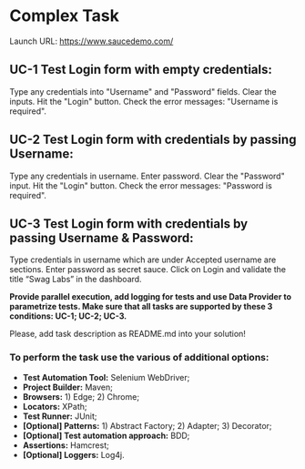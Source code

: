 # Complex Task

Launch URL: https://www.saucedemo.com/

## UC-1 Test Login form with empty credentials:

Type any credentials into "Username" and "Password" fields.
Clear the inputs.
Hit the "Login" button.
Check the error messages: "Username is required".

## UC-2 Test Login form with credentials by passing Username:

Type any credentials in username.
Enter password.
Clear the "Password" input.
Hit the "Login" button.
Check the error messages: "Password is required".

## UC-3 Test Login form with credentials by passing Username & Password:

Type credentials in username which are under Accepted username are sections.
Enter password as secret sauce.
Click on Login and validate the title “Swag Labs” in the dashboard.


**Provide parallel execution, add logging for tests and use Data Provider to parametrize tests. Make sure that all tasks are supported by these 3 conditions: UC-1; UC-2; UC-3.**

Please, add task description as README.md into your solution!

### To perform the task use the various of additional options:
- **Test Automation Tool:** Selenium WebDriver;
- **Project Builder:** Maven;
- **Browsers:** 1) Edge; 2) Chrome;
- **Locators:** XPath;
- **Test Runner:** JUnit;
- **[Optional] Patterns:** 1) Abstract Factory; 2) Adapter; 3) Decorator;
- **[Optional] Test automation approach:** BDD;
- **Assertions:** Hamcrest;
- **[Optional] Loggers:** Log4j.
